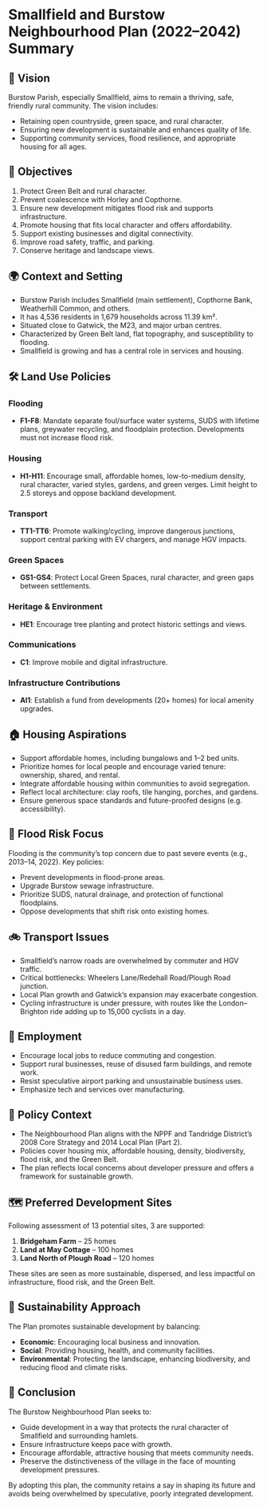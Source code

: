
# Smallfield and Burstow Neighbourhood Plan (2022–2042) Summary

## 🏡 Vision

Burstow Parish, especially Smallfield, aims to remain a thriving, safe, friendly rural community. The vision includes:
- Retaining open countryside, green space, and rural character.
- Ensuring new development is sustainable and enhances quality of life.
- Supporting community services, flood resilience, and appropriate housing for all ages.

## 🎯 Objectives

1. Protect Green Belt and rural character.
2. Prevent coalescence with Horley and Copthorne.
3. Ensure new development mitigates flood risk and supports infrastructure.
4. Promote housing that fits local character and offers affordability.
5. Support existing businesses and digital connectivity.
6. Improve road safety, traffic, and parking.
7. Conserve heritage and landscape views.

## 🌍 Context and Setting

- Burstow Parish includes Smallfield (main settlement), Copthorne Bank, Weatherhill Common, and others.
- It has 4,536 residents in 1,679 households across 11.39 km².
- Situated close to Gatwick, the M23, and major urban centres.
- Characterized by Green Belt land, flat topography, and susceptibility to flooding.
- Smallfield is growing and has a central role in services and housing.

## 🛠 Land Use Policies

### Flooding
- **F1-F8**: Mandate separate foul/surface water systems, SUDS with lifetime plans, greywater recycling, and floodplain protection. Developments must not increase flood risk.

### Housing
- **H1-H11**: Encourage small, affordable homes, low-to-medium density, rural character, varied styles, gardens, and green verges. Limit height to 2.5 storeys and oppose backland development.

### Transport
- **TT1-TT6**: Promote walking/cycling, improve dangerous junctions, support central parking with EV chargers, and manage HGV impacts.

### Green Spaces
- **GS1-GS4**: Protect Local Green Spaces, rural character, and green gaps between settlements.

### Heritage & Environment
- **HE1**: Encourage tree planting and protect historic settings and views.

### Communications
- **C1**: Improve mobile and digital infrastructure.

### Infrastructure Contributions
- **AI1**: Establish a fund from developments (20+ homes) for local amenity upgrades.

## 🏠 Housing Aspirations

- Support affordable homes, including bungalows and 1–2 bed units.
- Prioritize homes for local people and encourage varied tenure: ownership, shared, and rental.
- Integrate affordable housing within communities to avoid segregation.
- Reflect local architecture: clay roofs, tile hanging, porches, and gardens.
- Ensure generous space standards and future-proofed designs (e.g. accessibility).

## 🌊 Flood Risk Focus

Flooding is the community’s top concern due to past severe events (e.g., 2013–14, 2022). Key policies:
- Prevent developments in flood-prone areas.
- Upgrade Burstow sewage infrastructure.
- Prioritize SUDS, natural drainage, and protection of functional floodplains.
- Oppose developments that shift risk onto existing homes.

## 🚲 Transport Issues

- Smallfield’s narrow roads are overwhelmed by commuter and HGV traffic.
- Critical bottlenecks: Wheelers Lane/Redehall Road/Plough Road junction.
- Local Plan growth and Gatwick’s expansion may exacerbate congestion.
- Cycling infrastructure is under pressure, with routes like the London–Brighton ride adding up to 15,000 cyclists in a day.

## 💼 Employment

- Encourage local jobs to reduce commuting and congestion.
- Support rural businesses, reuse of disused farm buildings, and remote work.
- Resist speculative airport parking and unsustainable business uses.
- Emphasize tech and services over manufacturing.

## 🧭 Policy Context

- The Neighbourhood Plan aligns with the NPPF and Tandridge District’s 2008 Core Strategy and 2014 Local Plan (Part 2).
- Policies cover housing mix, affordable housing, density, biodiversity, flood risk, and the Green Belt.
- The plan reflects local concerns about developer pressure and offers a framework for sustainable growth.

## 🗺 Preferred Development Sites

Following assessment of 13 potential sites, 3 are supported:
1. **Bridgeham Farm** – 25 homes
2. **Land at May Cottage** – 100 homes
3. **Land North of Plough Road** – 120 homes

These sites are seen as more sustainable, dispersed, and less impactful on infrastructure, flood risk, and the Green Belt.

## 🧾 Sustainability Approach

The Plan promotes sustainable development by balancing:
- **Economic**: Encouraging local business and innovation.
- **Social**: Providing housing, health, and community facilities.
- **Environmental**: Protecting the landscape, enhancing biodiversity, and reducing flood and climate risks.

## 📌 Conclusion

The Burstow Neighbourhood Plan seeks to:
- Guide development in a way that protects the rural character of Smallfield and surrounding hamlets.
- Ensure infrastructure keeps pace with growth.
- Encourage affordable, attractive housing that meets community needs.
- Preserve the distinctiveness of the village in the face of mounting development pressures.

By adopting this plan, the community retains a say in shaping its future and avoids being overwhelmed by speculative, poorly integrated development.

